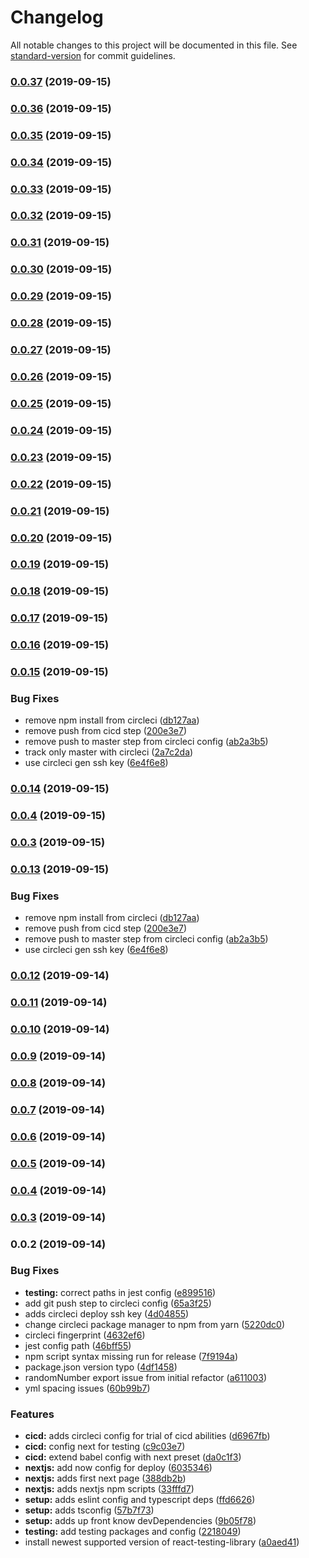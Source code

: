 # Changelog

All notable changes to this project will be documented in this file. See [standard-version](https://github.com/conventional-changelog/standard-version) for commit guidelines.

### [0.0.37](https://github.com/jakierice/react-task/compare/v0.0.36...v0.0.37) (2019-09-15)

### [0.0.36](https://github.com/jakierice/react-task/compare/v0.0.35...v0.0.36) (2019-09-15)

### [0.0.35](https://github.com/jakierice/react-task/compare/v0.0.34...v0.0.35) (2019-09-15)

### [0.0.34](https://github.com/jakierice/react-task/compare/v0.0.33...v0.0.34) (2019-09-15)

### [0.0.33](https://github.com/jakierice/react-task/compare/v0.0.32...v0.0.33) (2019-09-15)

### [0.0.32](https://github.com/jakierice/react-task/compare/v0.0.31...v0.0.32) (2019-09-15)

### [0.0.31](https://github.com/jakierice/react-task/compare/v0.0.30...v0.0.31) (2019-09-15)

### [0.0.30](https://github.com/jakierice/react-task/compare/v0.0.29...v0.0.30) (2019-09-15)

### [0.0.29](https://github.com/jakierice/react-task/compare/v0.0.28...v0.0.29) (2019-09-15)

### [0.0.28](https://github.com/jakierice/react-task/compare/v0.0.27...v0.0.28) (2019-09-15)

### [0.0.27](https://github.com/jakierice/react-task/compare/v0.0.26...v0.0.27) (2019-09-15)

### [0.0.26](https://github.com/jakierice/react-task/compare/v0.0.25...v0.0.26) (2019-09-15)

### [0.0.25](https://github.com/jakierice/react-task/compare/v0.0.24...v0.0.25) (2019-09-15)

### [0.0.24](https://github.com/jakierice/react-task/compare/v0.0.23...v0.0.24) (2019-09-15)

### [0.0.23](https://github.com/jakierice/react-task/compare/v0.0.22...v0.0.23) (2019-09-15)

### [0.0.22](https://github.com/jakierice/react-task/compare/v0.0.21...v0.0.22) (2019-09-15)

### [0.0.21](https://github.com/jakierice/react-task/compare/v0.0.20...v0.0.21) (2019-09-15)

### [0.0.20](https://github.com/jakierice/react-task/compare/v0.0.19...v0.0.20) (2019-09-15)

### [0.0.19](https://github.com/jakierice/react-task/compare/v0.0.18...v0.0.19) (2019-09-15)

### [0.0.18](https://github.com/jakierice/react-task/compare/v0.0.17...v0.0.18) (2019-09-15)

### [0.0.17](https://github.com/jakierice/react-task/compare/v0.0.16...v0.0.17) (2019-09-15)

### [0.0.16](https://github.com/jakierice/react-task/compare/v0.0.15...v0.0.16) (2019-09-15)

### [0.0.15](https://github.com/jakierice/react-task/compare/v0.0.2...v0.0.15) (2019-09-15)


### Bug Fixes

* remove npm install from circleci ([db127aa](https://github.com/jakierice/react-task/commit/db127aa))
* remove push from cicd step ([200e3e7](https://github.com/jakierice/react-task/commit/200e3e7))
* remove push to master step from circleci config ([ab2a3b5](https://github.com/jakierice/react-task/commit/ab2a3b5))
* track only master with circleci ([2a7c2da](https://github.com/jakierice/react-task/commit/2a7c2da))
* use circleci gen ssh key ([6e4f6e8](https://github.com/jakierice/react-task/commit/6e4f6e8))

### [0.0.14](https://github.com/jakierice/react-task/compare/v0.0.13...v0.0.14) (2019-09-15)

### [0.0.4](https://github.com/jakierice/react-task/compare/v0.0.13...v0.0.4) (2019-09-15)

### [0.0.3](https://github.com/jakierice/react-task/compare/v0.0.13...v0.0.3) (2019-09-15)

### [0.0.13](https://github.com/jakierice/react-task/compare/v0.0.12...v0.0.13) (2019-09-15)


### Bug Fixes

* remove npm install from circleci ([db127aa](https://github.com/jakierice/react-task/commit/db127aa))
* remove push from cicd step ([200e3e7](https://github.com/jakierice/react-task/commit/200e3e7))
* remove push to master step from circleci config ([ab2a3b5](https://github.com/jakierice/react-task/commit/ab2a3b5))
* use circleci gen ssh key ([6e4f6e8](https://github.com/jakierice/react-task/commit/6e4f6e8))

### [0.0.12](https://github.com/jakierice/react-task/compare/v0.0.11...v0.0.12) (2019-09-14)

### [0.0.11](https://github.com/jakierice/react-task/compare/v0.0.10...v0.0.11) (2019-09-14)

### [0.0.10](https://github.com/jakierice/react-task/compare/v0.0.9...v0.0.10) (2019-09-14)

### [0.0.9](https://github.com/jakierice/react-task/compare/v0.0.8...v0.0.9) (2019-09-14)

### [0.0.8](https://github.com/jakierice/react-task/compare/v0.0.7...v0.0.8) (2019-09-14)

### [0.0.7](https://github.com/jakierice/react-task/compare/v0.0.6...v0.0.7) (2019-09-14)

### [0.0.6](https://github.com/jakierice/react-task/compare/v0.0.5...v0.0.6) (2019-09-14)

### [0.0.5](https://github.com/jakierice/react-task/compare/v0.0.4...v0.0.5) (2019-09-14)

### [0.0.4](https://github.com/jakierice/react-task/compare/v0.0.3...v0.0.4) (2019-09-14)

### [0.0.3](https://github.com/jakierice/react-task/compare/v0.0.2...v0.0.3) (2019-09-14)

### 0.0.2 (2019-09-14)


### Bug Fixes

* **testing:** correct paths in jest config ([e899516](https://github.com/jakierice/react-task/commit/e899516))
* add git push step to circleci config ([65a3f25](https://github.com/jakierice/react-task/commit/65a3f25))
* adds circleci deploy ssh key ([4d04855](https://github.com/jakierice/react-task/commit/4d04855))
* change circleci package manager to npm from yarn ([5220dc0](https://github.com/jakierice/react-task/commit/5220dc0))
* circleci fingerprint ([4632ef6](https://github.com/jakierice/react-task/commit/4632ef6))
* jest config path ([46bff55](https://github.com/jakierice/react-task/commit/46bff55))
* npm script syntax missing run for release ([7f9194a](https://github.com/jakierice/react-task/commit/7f9194a))
* package.json version typo ([4df1458](https://github.com/jakierice/react-task/commit/4df1458))
* randomNumber export issue from initial refactor ([a611003](https://github.com/jakierice/react-task/commit/a611003))
* yml spacing issues ([60b99b7](https://github.com/jakierice/react-task/commit/60b99b7))


### Features

* **cicd:** adds circleci config for trial of cicd abilities ([d6967fb](https://github.com/jakierice/react-task/commit/d6967fb))
* **cicd:** config next for testing ([c9c03e7](https://github.com/jakierice/react-task/commit/c9c03e7))
* **cicd:** extend babel config with next preset ([da0c1f3](https://github.com/jakierice/react-task/commit/da0c1f3))
* **nextjs:** add now config for deploy ([6035346](https://github.com/jakierice/react-task/commit/6035346))
* **nextjs:** adds first next page ([388db2b](https://github.com/jakierice/react-task/commit/388db2b))
* **nextjs:** adds nextjs npm scripts ([33fffd7](https://github.com/jakierice/react-task/commit/33fffd7))
* **setup:** adds eslint config and typescript deps ([ffd6626](https://github.com/jakierice/react-task/commit/ffd6626))
* **setup:** adds tsconfig ([57b7f73](https://github.com/jakierice/react-task/commit/57b7f73))
* **setup:** adds up front know devDependencies ([9b05f78](https://github.com/jakierice/react-task/commit/9b05f78))
* **testing:** add testing packages and config ([2218049](https://github.com/jakierice/react-task/commit/2218049))
* install newest supported version of react-testing-library ([a0aed41](https://github.com/jakierice/react-task/commit/a0aed41))
